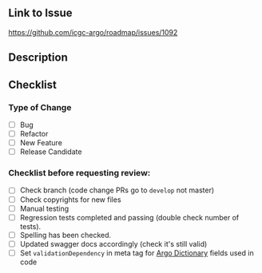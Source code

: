 ## Link to Issue
https://github.com/icgc-argo/roadmap/issues/1092

## Description

<!-- Description of work done in PR -->

## Checklist
### Type of Change

- [ ] Bug
- [ ] Refactor
- [ ] New Feature
- [ ] Release Candidate

### Checklist before requesting review:

- [ ] Check branch (code change PRs go to `develop` not master)
- [ ] Check copyrights for new files
- [ ] Manual testing
- [ ] Regression tests completed and passing (double check number of tests).
- [ ] Spelling has been checked.
- [ ] Updated swagger docs accordingly (check it's still valid)
- [ ] Set `validationDependency` in meta tag for [Argo Dictionary](https://github.com/icgc-argo/argo-dictionary) fields used in code
